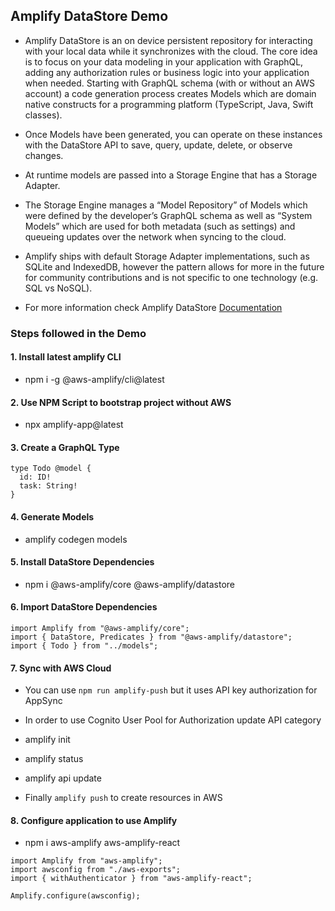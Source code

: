 ## Amplify DataStore Demo

- Amplify DataStore is an on device persistent repository for interacting with your local data while it synchronizes with the cloud. The core idea is to focus on your data modeling in your application with GraphQL, adding any authorization rules or business logic into your application when needed. Starting with GraphQL schema (with or without an AWS account) a code generation process creates Models which are domain native constructs for a programming platform (TypeScript, Java, Swift classes).

- Once Models have been generated, you can operate on these instances with the DataStore API to save, query, update, delete, or observe changes.

- At runtime models are passed into a Storage Engine that has a Storage Adapter.

- The Storage Engine manages a “Model Repository” of Models which were defined by the developer’s GraphQL schema as well as “System Models” which are used for both metadata (such as settings) and queueing updates over the network when syncing to the cloud.

- Amplify ships with default Storage Adapter implementations, such as SQLite and IndexedDB, however the pattern allows for more in the future for community contributions and is not specific to one technology (e.g. SQL vs NoSQL).

- For more information check Amplify DataStore [Documentation](https://aws-amplify.github.io/docs/js/datastore)

### Steps followed in the Demo

#### 1. Install latest amplify CLI

- npm i -g @aws-amplify/cli@latest

#### 2. Use NPM Script to bootstrap project without AWS

- npx amplify-app@latest

#### 3. Create a GraphQL Type

```
type Todo @model {
  id: ID!
  task: String!
}
```

#### 4. Generate Models

- amplify codegen models

#### 5. Install DataStore Dependencies

- npm i @aws-amplify/core @aws-amplify/datastore

#### 6. Import DataStore Dependencies

```
import Amplify from "@aws-amplify/core";
import { DataStore, Predicates } from "@aws-amplify/datastore";
import { Todo } from "../models";
```

#### 7. Sync with AWS Cloud

- You can use `npm run amplify-push` but it uses API key authorization for AppSync

- In order to use Cognito User Pool for Authorization update API category

- amplify init

- amplify status

- amplify api update

* Finally `amplify push` to create resources in AWS

#### 8. Configure application to use Amplify

- npm i aws-amplify aws-amplify-react

```
import Amplify from "aws-amplify";
import awsconfig from "./aws-exports";
import { withAuthenticator } from "aws-amplify-react";

Amplify.configure(awsconfig);

```
